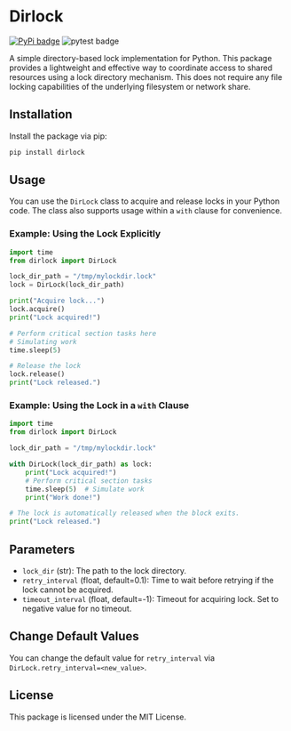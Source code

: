 # Dirlock

[![PyPi badge](https://img.shields.io/pypi/v/dirlock)](https://pypi.org/project/dirlock/)
![pytest badge](https://github.com/z3rone-org/dirlock/actions/workflows/python-test.yml/badge.svg)

A simple directory-based lock implementation for Python. This package provides a lightweight and effective way
to coordinate access to shared resources using a lock directory mechanism.
This does not require any file locking capabilities of the underlying filesystem or network share.

## Installation

Install the package via pip:

```bash
pip install dirlock
```

## Usage

You can use the `DirLock` class to acquire and release locks in your Python code. The class also supports usage within a `with` clause for convenience.

### Example: Using the Lock Explicitly

```python
import time
from dirlock import DirLock

lock_dir_path = "/tmp/mylockdir.lock"
lock = DirLock(lock_dir_path)

print("Acquire lock...")
lock.acquire()
print("Lock acquired!")

# Perform critical section tasks here
# Simulating work
time.sleep(5)

# Release the lock
lock.release()
print("Lock released.")
```

### Example: Using the Lock in a `with` Clause

```python
import time
from dirlock import DirLock

lock_dir_path = "/tmp/mylockdir.lock"

with DirLock(lock_dir_path) as lock:
    print("Lock acquired!")
    # Perform critical section tasks
    time.sleep(5)  # Simulate work
    print("Work done!")

# The lock is automatically released when the block exits.
print("Lock released.")
```

## Parameters

- `lock_dir` (str): The path to the lock directory.
- `retry_interval` (float, default=0.1): Time to wait before retrying if the lock cannot be acquired.
- `timeout_interval` (float, default=-1): Timeout for acquiring lock. Set to negative value for no timeout.

## Change Default Values
You can change the default value for  `retry_interval`
via `DirLock.retry_interval=<new_value>`.

## License

This package is licensed under the MIT License.

